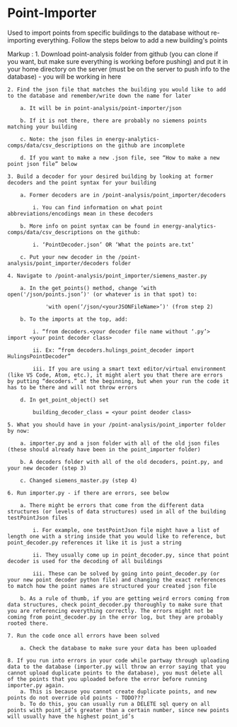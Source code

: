 # Point-Importer
Used to import points from specific buildings to the database without re-importing everything. Follow the steps below to add a new building's points

Markup :
    1. Download point-analysis folder from github (you can clone if you want, but make sure everything is working before pushing) and put it in your home directory on the server (must be on the server to push info to the database) - you will be working in here

    2. Find the json file that matches the building you would like to add to the database and remember/write down the name for later

        a. It will be in point-analysis/point-importer/json

        b. If it is not there, there are probably no siemens points matching your building

        c. Note: the json files in energy-analytics-comps/data/csv_descriptions on the github are incomplete

        d. If you want to make a new .json file, see “How to make a new point json file” below

    3. Build a decoder for your desired building by looking at former decoders and the point syntax for your building

        a. Former decoders are in /point-analysis/point_importer/decoders

            i. You can find information on what point abbreviations/encodings mean in these decoders

        b. More info on point syntax can be found in energy-analytics-comps/data/csv_descriptions on the github:

            i. ‘PointDecoder.json’ OR ‘What the points are.txt’

        c. Put your new decoder in the /point-analysis/point_importer/decoders folder

    4. Navigate to /point-analysis/point_importer/siemens_master.py

        a. In the get_points() method, change ‘with open('/json/points.json’)' (or whatever is in that spot) to:
                
                'with open(‘/json/<yourJSONFileName>’)' (from step 2)

        b. To the imports at the top, add:

            i. “from decoders.<your decoder file name without ‘.py’> import <your point decoder class>

            ii. Ex: “from decoders.hulings_point_decoder import HulingsPointDecoder”

            iii. If you are using a smart text editor/virtual environment (like VS Code, Atom, etc.), it might alert you that there are errors by putting “decoders.” at the beginning, but when your run the code it has to be there and will not throw errors

        d. In get_point_object() set
        
            building_decoder_class = <your point deoder class>

    5. What you should have in your /point-analysis/point_importer folder by now:

        a. importer.py and a json folder with all of the old json files (these should already have been in the point_importer folder)

        b. A decoders folder with all of the old decoders, point.py, and your new decoder (step 3)

        c. Changed siemens_master.py (step 4)

    6. Run importer.py - if there are errors, see below

        a. There might be errors that come from the different data structures (or levels of data structures) used in all of the building testPointJson files

            i. For example, one testPointJson file might have a list of length one with a string inside that you would like to reference, but point_decoder.py references it like it is just a string
            
            ii. They usually come up in point_decoder.py, since that point decoder is used for the decoding of all buildings

            iii. These can be solved by going into point_decoder.py (or your new point decoder python file) and changing the exact references to match how the point names are structured your created json file

        b. As a rule of thumb, if you are getting weird errors coming from data structures, check point_decoder.py thoroughly to make sure that you are referencing everything correctly. The errors might not be coming from point_decoder.py in the error log, but they are probably rooted there.

    7. Run the code once all errors have been solved

        a. Check the database to make sure your data has been uploaded

    8. If you run into errors in your code while partway through uploading data to the database (importer.py will throw an error saying that you cannot upload duplicate points to the database), you must delete all of the points that you uploaded before the error before running importer.py again.
        a. This is because you cannot create duplicate points, and new points do not override old points - TODO???
        b. To do this, you can usually run a DELETE sql query on all points with point_id’s greater than a certain number, since new points will usually have the highest point_id’s